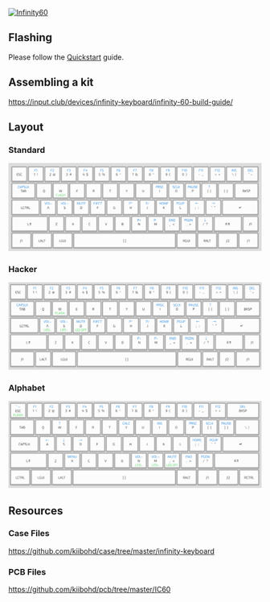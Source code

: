 [![Infinity60](https://input.club/wp-content/uploads/2015/07/massdrop-infinity-side-2.jpg)](https://input.club/devices/infinity-keyboard)

## Flashing

Please follow the [Quickstart](Quickstart.md) guide.

## Assembling a kit

https://input.club/devices/infinity-keyboard/infinity-60-build-guide/

## Layout

### Standard
![standard](../images/infinity-standard.png "Standard Layout")

### Hacker
![hacker](../images/infinity-hacker.png "Hacker Layout")

### Alphabet
![alphabet](../images/infinity-alphabet.png "Alphabet Layout")

## Resources

### Case Files

https://github.com/kiibohd/case/tree/master/infinity-keyboard


### PCB Files

https://github.com/kiibohd/pcb/tree/master/IC60
